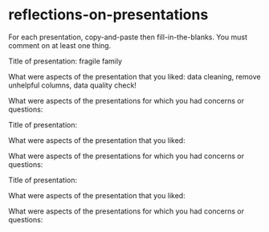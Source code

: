# reflections-on-presentations

For each presentation, copy-and-paste then fill-in-the-blanks.  You must comment on at least one thing. 



Title of presentation: fragile family

What were aspects of the presentation that you liked: data cleaning, remove unhelpful columns, data quality check!

What were aspects of the presentations for which you had concerns or questions:





Title of presentation: 

What were aspects of the presentation that you liked:

What were aspects of the presentations for which you had concerns or questions:





Title of presentation:

What were aspects of the presentation that you liked:

What were aspects of the presentations for which you had concerns or questions:








